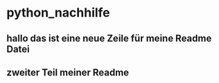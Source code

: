 # python_nachhilfe

## hallo das ist eine neue Zeile für meine Readme Datei

## zweiter Teil meiner Readme
